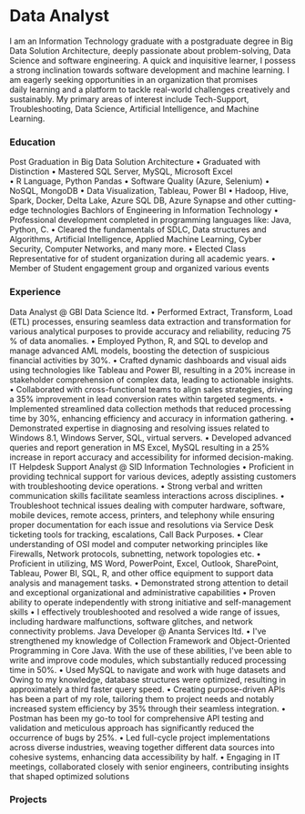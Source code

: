 # Data Analyst
I am an Information Technology graduate with a postgraduate degree in Big Data Solution Architecture, deeply passionate 
about problem-solving, Data Science and software engineering. A quick and inquisitive learner, I possess a strong inclination 
towards software development and machine learning. I am eagerly seeking opportunities in an organization that promises  
daily learning and a platform to tackle real-world challenges creatively and sustainably. My primary areas of interest include 
Tech-Support, Troubleshooting, Data Science, Artificial Intelligence, and Machine Learning.
### Education
Post Graduation in Big Data Solution Architecture 
• Graduated with Distinction
• Mastered SQL Server, MySQL, Microsoft Excel  
• R Language, Python Pandas
• Software Quality (Azure, Selenium)
• NoSQL, MongoDB
• Data Visualization, Tableau, Power BI
• Hadoop, Hive, Spark, Docker, Delta Lake, Azure SQL DB, Azure Synapse and other cutting-edge technologies
Bachlors of Engineering in Information Technology
• Professional development completed in programming languages like: Java, Python, C.
• Cleared the fundamentals of SDLC, Data structures and Algorithms, Artificial Intelligence, Applied Machine 
Learning, Cyber Security, Computer Networks, and many more.
• Elected Class Representative for of student organization during all academic years.
• Member of Student engagement group and organized various events
### Experience 
Data Analyst @ GBI Data Science ltd.
• Performed Extract, Transform, Load (ETL) processes, ensuring seamless data extraction and transformation for various 
analytical purposes to provide accuracy and reliability, reducing 75 % of data anomalies. 
• Employed Python, R, and SQL to develop and manage advanced AML models, boosting the detection of suspicious financial 
activities by 30%. 
• Crafted dynamic dashboards and visual aids using technologies like Tableau and Power BI, resulting in a 20% increase in 
stakeholder comprehension of complex data, leading to actionable insights.
• Collaborated with cross-functional teams to align sales strategies, driving a 35% improvement in lead conversion rates 
within targeted segments. 
• Implemented streamlined data collection methods that reduced processing time by 30%, enhancing efficiency and accuracy 
in information gathering. 
• Demonstrated expertise in diagnosing and resolving issues related to Windows 8.1, Windows Server, SQL, virtual servers.
• Developed advanced queries and report generation in MS Excel, MySQL resulting in a 25% increase in report 
accuracy and accessibility for informed decision-making.
IT Helpdesk Support Analyst @ SID Information Technologies
• Proficient in providing technical support for various devices, adeptly assisting customers with troubleshooting device 
operations.
• Strong verbal and written communication skills facilitate seamless interactions across disciplines.
• Troubleshoot technical issues dealing with computer hardware, software, mobile devices, remote access, printers, and 
telephony while ensuring proper documentation for each issue and resolutions via Service Desk ticketing tools for tracking, 
escalations, Call Back Purposes.
• Clear understanding of OSI model and computer networking principles like Firewalls, Network protocols, subnetting, 
network topologies etc. 
• Proficient in utilizing, MS Word, PowerPoint, Excel, Outlook, SharePoint, Tableau, Power BI, SQL, R, and other office 
equipment to support data analysis and management tasks.
• Demonstrated strong attention to detail and exceptional organizational and administrative capabilities 
• Proven ability to operate independently with strong initiative and self-management skills
• I effectively troubleshooted and resolved a wide range of issues, including hardware malfunctions, software glitches, and 
network connectivity problems.
Java Developer @ Ananta Services ltd.
• I've strengthened my knowledge of Collection Framework and Object-Oriented Programming in Core Java. With the use of 
these abilities, I've been able to write and improve code modules, which substantially reduced processing time in 50%.
• Used MySQL to navigate and work with huge datasets and Owing to my knowledge, database structures were optimized, 
resulting in approximately a third faster query speed.
• Creating purpose-driven APIs has been a part of my role, tailoring them to project needs and notably increased system 
efficiency by 35% through their seamless integration.
• Postman has been my go-to tool for comprehensive API testing and validation and meticulous approach has significantly 
reduced the occurrence of bugs by 25%.
• Led full-cycle project implementations across diverse industries, weaving together different data sources into cohesive 
systems, enhancing data accessibility by half.
• Engaging in IT meetings, collaborated closely with senior engineers, contributing insights that shaped optimized solutions

### Projects




